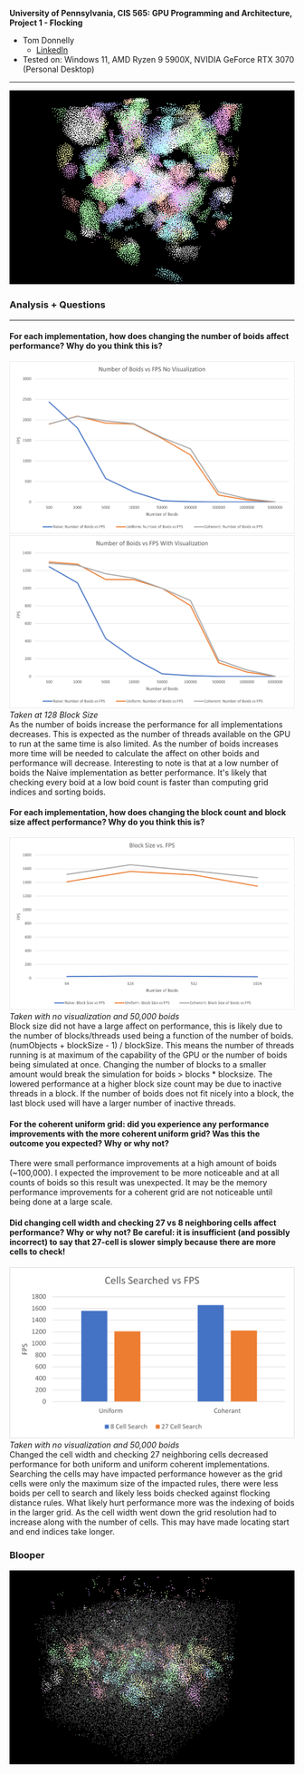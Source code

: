**University of Pennsylvania, CIS 565: GPU Programming and Architecture,
Project 1 - Flocking**


* Tom Donnelly
  * [LinkedIn](https://www.linkedin.com/in/the-tom-donnelly/)
* Tested on: Windows 11, AMD Ryzen 9 5900X, NVIDIA GeForce RTX 3070 (Personal Desktop)

---

![](images/boid_flock.gif)
### Analysis + Questions
***
#### For each implementation, how does changing the number of boids affect performance? Why do you think this is?
![](images/graph_num_boid_vis.png)
![](images/graph_num_boid_novis.png)
*Taken at 128 Block Size*  
As the number of boids increase the performance for all implementations decreases. This is expected as the number of threads available on the GPU to run at the same time is also limited. 
As the number of boids increases more time will be needed to calculate the affect on other boids and performance will decrease. Interesting to note is that at a low number of  boids the Naive implementation as 
better performance. It's likely that checking every boid at a low boid count is faster than computing grid indices and sorting boids.

#### For each implementation, how does changing the block count and block size affect performance? Why do you think this is?
![](images/graph_block_size.png)
*Taken with no visualization and 50,000 boids*  
Block size did not have a large affect on performance, this is likely due to the number of blocks/threads used being a function of the number of boids. (numObjects + blockSize - 1) / blockSize. 
This means the number of threads running is at maximum of the capability of the GPU or the number of boids being simulated at once. Changing the number of blocks to a smaller amount would break the simulation
for boids > blocks * blocksize. The lowered performance at a higher block size count may be due to inactive threads in a block. If the number of boids does not fit nicely into a block, the last block used will have a larger number 
of inactive threads.
#### For the coherent uniform grid: did you experience any performance improvements with the more coherent uniform grid? Was this the outcome you expected? Why or why not?
There were small performance improvements at a high amount of boids (~100,000). I expected the improvement to be more noticeable and at all counts of boids so this result was unexpected. It may be the memory performance 
improvements for a coherent grid are not noticeable until being done at a large scale.
#### Did changing cell width and checking 27 vs 8 neighboring cells affect performance? Why or why not? Be careful: it is insufficient (and possibly incorrect) to say that 27-cell is slower simply because there are more cells to check!
![](images/graph_cell_search.png)
*Taken with no visualization and 50,000 boids*  
Changed the cell width and checking 27 neighboring cells decreased performance for both uniform and uniform coherent implementations. Searching the cells may have impacted performance however as the grid cells were only the 
maximum size of the impacted rules, there were less boids per cell to search and likely less boids checked against flocking distance rules. What likely hurt performance more was the indexing of boids in the larger grid.
As the cell width went down the grid resolution had to increase along with the number of cells. This may have made locating start and end indices take longer.
### Blooper
![](images/blooper.gif)





